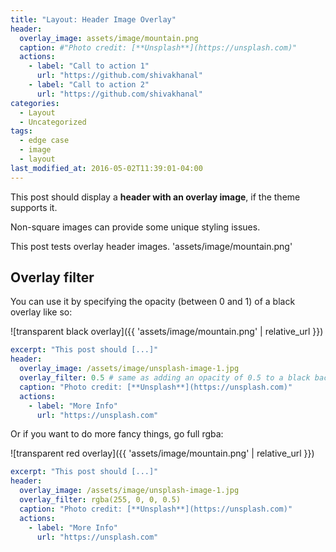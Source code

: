 ```yaml
---
title: "Layout: Header Image Overlay"
header:
  overlay_image: assets/image/mountain.png
  caption: #"Photo credit: [**Unsplash**](https://unsplash.com)"
  actions:
    - label: "Call to action 1"
      url: "https://github.com/shivakhanal"
    - label: "Call to action 2"
      url: "https://github.com/shivakhanal"
categories:
  - Layout
  - Uncategorized
tags:
  - edge case
  - image
  - layout
last_modified_at: 2016-05-02T11:39:01-04:00
---
```


This post should display a **header with an overlay image**, if the theme supports it.

Non-square images can provide some unique styling issues.

This post tests overlay header images. 'assets/image/mountain.png'

## Overlay filter

You can use it by specifying the opacity (between 0 and 1) of a black overlay like so:

![transparent black overlay]({{ 'assets/image/mountain.png' | relative_url }})

```yaml
excerpt: "This post should [...]"
header:
  overlay_image: /assets/image/unsplash-image-1.jpg
  overlay_filter: 0.5 # same as adding an opacity of 0.5 to a black background
  caption: "Photo credit: [**Unsplash**](https://unsplash.com)"
  actions:
    - label: "More Info"
      url: "https://unsplash.com"
```

Or if you want to do more fancy things, go full rgba:

![transparent red overlay]({{ 'assets/image/mountain.png' | relative_url }})

```yaml
excerpt: "This post should [...]"
header:
  overlay_image: /assets/image/unsplash-image-1.jpg
  overlay_filter: rgba(255, 0, 0, 0.5)
  caption: "Photo credit: [**Unsplash**](https://unsplash.com)"
  actions:
    - label: "More Info"
      url: "https://unsplash.com"
```